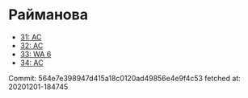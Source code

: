 # Райманова
- [31: AC](31.md)
- [32: AC](32.md)
- [33: WA 6](33.md)
- [34: AC](34.md)

Commit: 564e7e398947d415a18c0120ad49856e4e9f4c53
 fetched at: 20201201-184745
